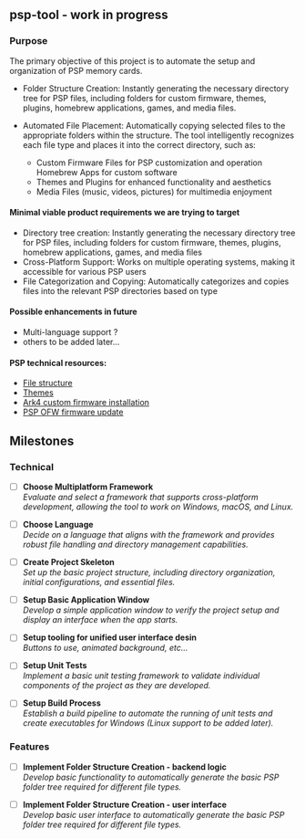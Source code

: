 ## psp-tool - work in progress

### Purpose

The primary objective of this project is to automate the setup and organization of PSP memory cards.

- Folder Structure Creation: Instantly generating the necessary directory tree for PSP files, including folders for
  custom
  firmware, themes, plugins, homebrew applications, games, and media files.


- Automated File Placement: Automatically copying selected files to the appropriate folders within the structure. The
  tool
  intelligently recognizes each file type and places it into the correct directory, such as:
   - Custom Firmware Files for PSP customization and operation
  Homebrew Apps for custom software
   - Themes and Plugins for enhanced functionality and aesthetics
   - Media Files (music, videos, pictures) for multimedia enjoyment

#### Minimal viable product requirements we are trying to target

- Directory tree creation: Instantly generating the necessary directory tree for PSP files, including folders for custom
  firmware, themes, plugins, homebrew applications, games, and media files
- Cross-Platform Support: Works on multiple operating systems, making it accessible for various PSP users
- File Categorization and Copying: Automatically categorizes and copies files into the relevant PSP directories based on
  type

#### Possible enhancements in future

- Multi-language support ?
- others to be added later...

#### PSP technical resources:

* [File structure](https://www.psdevwiki.com/psp/index.php/File_Structures)
* [Themes](https://www.pspunk.com/psp-themes/)
* [Ark4 custom firmware installation](https://github.com/PSP-Archive/ARK-4?tab=readme-ov-file#Installation-on-PSP)
* [PSP OFW firmware update](https://www.pspunk.com/psp-update/)

## Milestones

### Technical
- [ ] **Choose Multiplatform Framework**  
  _Evaluate and select a framework that supports cross-platform development, allowing the tool to work on Windows, macOS, and Linux._

- [ ] **Choose Language**  
  _Decide on a language that aligns with the framework and provides robust file handling and directory management capabilities._

- [ ] **Create Project Skeleton**  
  _Set up the basic project structure, including directory organization, initial configurations, and essential files._

- [ ] **Setup Basic Application Window**  
_Develop a simple application window to verify the project setup and display an interface when the app starts._

- [ ] **Setup tooling for unified user interface desin**  
  _Buttons to use, animated background, etc..._

- [ ] **Setup Unit Tests**  
  _Implement a basic unit testing framework to validate individual components of the project as they are developed._

- [ ] **Setup Build Process**  
  _Establish a build pipeline to automate the running of unit tests and create executables for Windows (Linux support to be added later)._

### Features

- [ ] **Implement Folder Structure Creation - backend logic**  
  _Develop basic functionality to automatically generate the basic PSP folder tree required for different file types._

- [ ] **Implement Folder Structure Creation - user interface**  
  _Develop basic user interface to automatically generate the basic PSP folder tree required for different file types._
